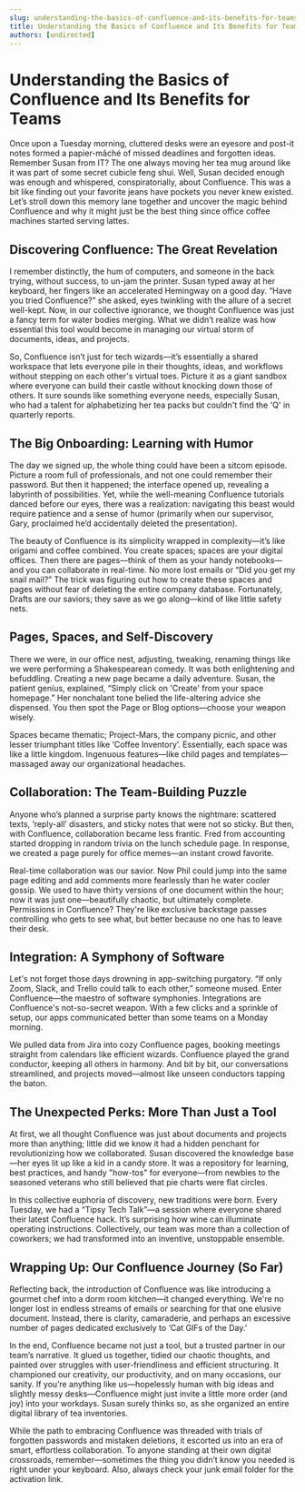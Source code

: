 ```yaml
---
slug: understanding-the-basics-of-confluence-and-its-benefits-for-teams
title: Understanding the Basics of Confluence and Its Benefits for Teams
authors: [undirected]
---
```


# Understanding the Basics of Confluence and Its Benefits for Teams

Once upon a Tuesday morning, cluttered desks were an eyesore and post-it notes formed a papier-mâché of missed deadlines and forgotten ideas. Remember Susan from IT? The one always moving her tea mug around like it was part of some secret cubicle feng shui. Well, Susan decided enough was enough and whispered, conspiratorially, about Confluence. This was a bit like finding out your favorite jeans have pockets you never knew existed. Let’s stroll down this memory lane together and uncover the magic behind Confluence and why it might just be the best thing since office coffee machines started serving lattes.

## Discovering Confluence: The Great Revelation

I remember distinctly, the hum of computers, and someone in the back trying, without success, to un-jam the printer. Susan typed away at her keyboard, her fingers like an accelerated Hemingway on a good day. “Have you tried Confluence?” she asked, eyes twinkling with the allure of a secret well-kept. Now, in our collective ignorance, we thought Confluence was just a fancy term for water bodies merging. What we didn’t realize was how essential this tool would become in managing our virtual storm of documents, ideas, and projects.

So, Confluence isn’t just for tech wizards—it’s essentially a shared workspace that lets everyone pile in their thoughts, ideas, and workflows without stepping on each other's virtual toes. Picture it as a giant sandbox where everyone can build their castle without knocking down those of others. It sure sounds like something everyone needs, especially Susan, who had a talent for alphabetizing her tea packs but couldn't find the 'Q' in quarterly reports.

## The Big Onboarding: Learning with Humor

The day we signed up, the whole thing could have been a sitcom episode. Picture a room full of professionals, and not one could remember their password. But then it happened; the interface opened up, revealing a labyrinth of possibilities. Yet, while the well-meaning Confluence tutorials danced before our eyes, there was a realization: navigating this beast would require patience and a sense of humor (primarily when our supervisor, Gary, proclaimed he’d accidentally deleted the presentation).

The beauty of Confluence is its simplicity wrapped in complexity—it’s like origami and coffee combined. You create spaces; spaces are your digital offices. Then there are pages—think of them as your handy notebooks—and you can collaborate in real-time. No more lost emails or “Did you get my snail mail?” The trick was figuring out how to create these spaces and pages without fear of deleting the entire company database. Fortunately, Drafts are our saviors; they save as we go along—kind of like little safety nets.

## Pages, Spaces, and Self-Discovery

There we were, in our office nest, adjusting, tweaking, renaming things like we were performing a Shakespearean comedy. It was both enlightening and befuddling. Creating a new page became a daily adventure. Susan, the patient genius, explained, “Simply click on 'Create' from your space homepage.” Her nonchalant tone belied the life-altering advice she dispensed. You then spot the Page or Blog options—choose your weapon wisely.

Spaces became thematic; Project-Mars, the company picnic, and other lesser triumphant titles like ‘Coffee Inventory’. Essentially, each space was like a little kingdom. Ingenuous features—like child pages and templates—massaged away our organizational headaches.

## Collaboration: The Team-Building Puzzle

Anyone who’s planned a surprise party knows the nightmare: scattered texts, ‘reply-all’ disasters, and sticky notes that were not so sticky. But then, with Confluence, collaboration became less frantic. Fred from accounting started dropping in random trivia on the lunch schedule page. In response, we created a page purely for office memes—an instant crowd favorite.

Real-time collaboration was our savior. Now Phil could jump into the same page editing and add comments more fearlessly than he water cooler gossip. We used to have thirty versions of one document within the hour; now it was just one—beautifully chaotic, but ultimately complete. Permissions in Confluence? They're like exclusive backstage passes controlling who gets to see what, but better because no one has to leave their desk.

## Integration: A Symphony of Software

Let's not forget those days drowning in app-switching purgatory. “If only Zoom, Slack, and Trello could talk to each other,” someone mused. Enter Confluence—the maestro of software symphonies. Integrations are Confluence's not-so-secret weapon. With a few clicks and a sprinkle of setup, our apps communicated better than some teams on a Monday morning.

We pulled data from Jira into cozy Confluence pages, booking meetings straight from calendars like efficient wizards. Confluence played the grand conductor, keeping all others in harmony. And bit by bit, our conversations streamlined, and projects moved—almost like unseen conductors tapping the baton.

## The Unexpected Perks: More Than Just a Tool

At first, we all thought Confluence was just about documents and projects more than anything; little did we know it had a hidden penchant for revolutionizing how we collaborated. Susan discovered the knowledge base—her eyes lit up like a kid in a candy store. It was a repository for learning, best practices, and handy "how-tos" for everyone—from newbies to the seasoned veterans who still believed that pie charts were flat circles.

In this collective euphoria of discovery, new traditions were born. Every Tuesday, we had a “Tipsy Tech Talk”—a session where everyone shared their latest Confluence hack. It’s surprising how wine can illuminate operating instructions. Collectively, our team was more than a collection of coworkers; we had transformed into an inventive, unstoppable ensemble.

## Wrapping Up: Our Confluence Journey (So Far)

Reflecting back, the introduction of Confluence was like introducing a gourmet chef into a dorm room kitchen—it changed everything. We're no longer lost in endless streams of emails or searching for that one elusive document. Instead, there is clarity, camaraderie, and perhaps an excessive number of pages dedicated exclusively to ‘Cat GIFs of the Day.’

In the end, Confluence became not just a tool, but a trusted partner in our team’s narrative. It glued us together, tidied our chaotic thoughts, and painted over struggles with user-friendliness and efficient structuring. It championed our creativity, our productivity, and on many occasions, our sanity. If you’re anything like us—hopelessly human with big ideas and slightly messy desks—Confluence might just invite a little more order (and joy) into your workdays. Susan surely thinks so, as she organized an entire digital library of tea inventories. 

While the path to embracing Confluence was threaded with trials of forgotten passwords and mistaken deletions, it escorted us into an era of smart, effortless collaboration. To anyone standing at their own digital crossroads, remember—sometimes the thing you didn’t know you needed is right under your keyboard. Also, always check your junk email folder for the activation link.